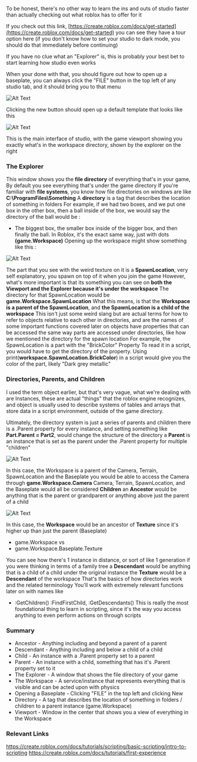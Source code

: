 
To be honest, there's no other way to learn the ins and outs of studio faster than actually checking out what roblox has to offer for it 

If you check out this link, [https://create.roblox.com/docs/get-started](https://create.roblox.com/docs/get-started) you can see they have a tour option here (if you don't know how to set your studio to dark mode, you should do that immediately before continuing) 

If you have no clue what an "Explorer" is, this is probably your best bet to start learning how studio even works 

When your done with that, you should figure out how to open up a baseplate, 
you can always click the "FILE" button in the top left of any studio tab, and it should bring you to that menu

![Alt Text](%PUBLIC_URL%/markdown/img/t1img1.png)

Clicking the new button should open up a default template that looks like this

![Alt Text](%PUBLIC_URL%/markdown/img/t1img2.png)

This is the main interface of studio, with the game viewport showing you exactly what's in the workspace directory, shown by the explorer on the right

### The Explorer
This window shows you the **file directory** of everything that's in your game, By default you see everything that's under the game directory
If you're familiar with **file systems**, you know how file directories on windows are like **C:\ProgramFiles\Something**
A **directory** is a tag that describes the location of something in folders
For example, if we had two boxes, and we put one box in the other box, then a ball inside of the box, we would say the directory of the ball would be :
* The biggest box, the smaller box inside of the bigger box, and then finally the ball.
In Roblox, it's the exact same way, just with dots **(game.Workspace)**
Opening up the workspace might show something like this :

![Alt Text](%PUBLIC_URL%/markdown/img/t1img3.png)

The part that you see with the weird texture on it is a **SpawnLocation**, very self explanatory, you spawn on top of it when you join the game
However, what's more important is that its something you can see on **both the Viewport and the Explorer because it's under the workspace**
The directory for that SpawnLocation would be **game.Workspace.SpawnLocation**
What this means, is that the **Workspace is a parent of the SpawnLocation**, and **the SpawnLocation is a child of the workspace**
This isn't just some weird slang but are actual terms for how to refer to objects relative to each other in directories, and are the names of some important functions covered later on
objects have properties that can be accessed the same way parts are accessed under directories, like how we mentioned the directory for the spawn location
For example, the SpawnLocation is a part with the "BrickColor" Property
To read it in a script, you would have to get the directory of the property.
Using print(**workspace.SpawnLocation.BrickColor**) in a script would give you the color of the part, likely "Dark grey metallic"

### Directories, Parents, and Children
I used the term object earlier, but that's very vague, what we're dealing with are Instances, these are actual "things" that the roblox engine recognizes, and object is usually used to describe systems of tables and arrays that store data in a script environment, outside of the game directory.

Ultimately, the directory system is just a series of parents and children
there is a .Parent property for every instance, and setting something like **Part.Parent = Part2**, would change the structure of the directory
a **Parent** is an instance that is set as the parent under the .Parent property for multiple "children"

![Alt Text](%PUBLIC_URL%/markdown/img/t1img4.png)

In this case, the Workspace is a parent of the Camera, Terrain, SpawnLocation and the Baseplate
you would be able to access the Camera through **game.Workspace.Camera**
Camera, Terrain, SpawnLocation, and the Baseplate would all be considered **Children**
an **Ancestor** would be anything that is the parent or grandparent or anything above just the parent of a child

![Alt Text](%PUBLIC_URL%/markdown/img/t1img5.png)

In this case, the **Workspace** would be an ancestor of **Texture** since it's higher up than just the parent (Baseplate)
* game.Workspace
vs
* game.Workspace.Baseplate.Texture

You can see how there's 1 instance in distance, or sort of like 1 generation if you were thinking in terms of a family tree
a **Descendant** would be anything that is a child of a child under the original instance
the **Texture** would be a **Descendant** of the workspace
That's the basics of how directories work and the related terminology
You'll work with extremely relevant functions later on with names like 
* :GetChildren() :FindFirstChild, :GetDescendants()
This is really the most foundational thing to learn in scripting, since it's the way you access anything to even perform actions on through scripts

### Summary
* Ancestor - Anything including and beyond a parent of a parent
* Descendant - Anything including and below a child of a child
* Child - An instance with a .Parent property set to a parent
* Parent - An instance with a child, something that has it's .Parent property set to it
* The Explorer - A window that shows the file directory of your game
* The Workspace - A service/instance that represents everything that is visible and can be acted upon with physics
* Opening a Baseplate - Clicking "FILE" in the top left and clicking New
* Directory - A tag that describes the location of something in folders / children to a parent instance (game.Workspace)
* Viewport - Window in the center that shows you a view of everything in the Workspace

### Relevant Links
https://create.roblox.com/docs/tutorials/scripting/basic-scripting/intro-to-scripting
https://create.roblox.com/docs/tutorials/first-experience